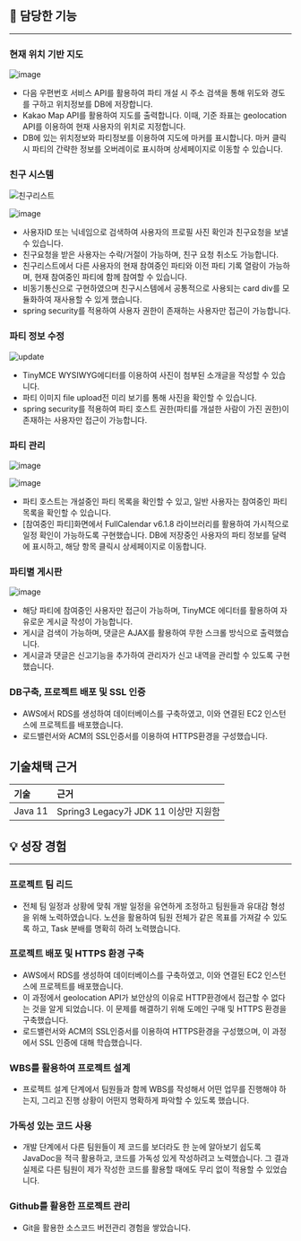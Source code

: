 
## 📱 담당한 기능

---

### 현재 위치 기반 지도


![image](https://github.com/amung9914/PartyShare/assets/137124338/d7163bb5-7d01-444f-824a-238a7f8c6a7b)

- 다음 우편번호 서비스 API를 활용하여 파티 개설 시 주소 검색을 통해 위도와 경도를 구하고 위치정보를 DB에 저장합니다.
- Kakao Map API를 활용하여 지도를 출력합니다. 이때, 기준 좌표는 geolocation API를 이용하여 현재 사용자의 위치로 지정합니다.
- DB에 있는 위치정보와 파티정보를 이용하여 지도에 마커를 표시합니다. 마커 클릭시 파티의 간략한 정보를 오버레이로 표시하며 상세페이지로 이동할 수 있습니다.

### 친구 시스템


![친구리스트](https://github.com/amung9914/PartyShare/assets/137124338/49f74fb1-0507-4ab2-a268-83be92ee2363)

![image](https://github.com/amung9914/PartyShare/assets/137128415/a96f9836-ada7-4cd7-b8cb-746d4a02b261)

- 사용자ID 또는 닉네임으로 검색하여 사용자의 프로필 사진 확인과 친구요청을 보낼 수 있습니다.
- 친구요청을 받은 사용자는 수락/거절이 가능하며, 친구 요청 취소도 가능합니다.
- 친구리스트에서 다른 사용자의 현재 참여중인 파티와 이전 파티 기록 열람이 가능하며, 현재 참여중인 파티에 함께 참여할 수 있습니다.
- 비동기통신으로 구현하였으며 친구시스템에서 공통적으로 사용되는 card div를 모듈화하여 재사용할 수 있게 했습니다.
- spring security를 적용하여 사용자 권한이 존재하는 사용자만 접근이 가능합니다.

### 파티 정보 수정


![update](https://github.com/amung9914/PartyShare/assets/137124338/1c79edf3-2265-4033-b416-48fbed0e4fb6)


- TinyMCE WYSIWYG에디터를 이용하여 사진이 첨부된 소개글을 작성할 수 있습니다.
- 파티 이미지 file upload전 미리 보기를 통해 사진을 확인할 수 있습니다.
- spring security를 적용하여 파티 호스트 권한(파티를 개설한 사람이 가진 권한)이 존재하는 사용자만 접근이 가능합니다.

### 파티 관리

![image](https://github.com/amung9914/PartyShare/assets/137124338/4e72f0e4-d1f7-4f52-9810-765852517631)

![image](https://github.com/amung9914/PartyShare/assets/137128415/8e10e7d5-a01a-4019-b06f-973f6a276c0e)


- 파티 호스트는 개설중인 파티 목록을 확인할 수 있고, 일반 사용자는 참여중인 파티 목록을 확인할 수 있습니다.
- [참여중인 파티]화면에서 FullCalendar v6.1.8 라이브러리를 활용하여 가시적으로 일정 확인이 가능하도록 구현했습니다. DB에 저장중인 사용자의 파티 정보를 달력에 표시하고, 해당 항목 클릭시 상세페이지로 이동합니다.

### 파티별 게시판

	
![image](https://github.com/amung9914/PartyShare/assets/137128415/3b526695-c309-4874-a559-2202865efafd)


- 해당 파티에 참여중인 사용자만 접근이 가능하며, TinyMCE 에디터를 활용하여 자유로운 게시글 작성이 가능합니다.
- 게시글 검색이 가능하며, 댓글은 AJAX를 활용하여 무한 스크롤 방식으로 출력했습니다.
- 게시글과 댓글은 신고기능을 추가하여 관리자가 신고 내역을 관리할 수 있도록 구현했습니다.

### DB구축, 프로젝트 배포 및 SSL 인증

- AWS에서 RDS를 생성하여 데이터베이스를 구축하였고, 이와 연결된 EC2 인스턴스에 프로젝트를 배포했습니다.
- 로드밸런서와 ACM의 SSL인증서를 이용하여 HTTPS환경을 구성했습니다.

##  기술채택 근거

|기술|근거|
|:---|:---|
|Java 11| Spring3 Legacy가 JDK 11 이상만 지원함 |


## 💡 성장 경험

---

### 프로젝트 팀 리드

- 전체 팀 일정과 상황에 맞춰 개발 일정을 유연하게 조정하고 팀원들과 유대감 형성을 위해 노력하였습니다. 노션을 활용하여 팀원 전체가 같은 목표를 가져갈 수 있도록 하고, Task 분배를 명확히 하려 노력했습니다.

### 프로젝트 배포 및 HTTPS 환경 구축

- AWS에서 RDS를 생성하여 데이터베이스를 구축하였고, 이와 연결된 EC2 인스턴스에 프로젝트를 배포했습니다.
- 이 과정에서 geolocation API가 보안상의 이유로 HTTP환경에서 접근할 수 없다는 것을 알게 되었습니다. 이 문제를 해결하기 위해 도메인 구매 및 HTTPS 환경을 구축했습니다.
- 로드밸런서와 ACM의 SSL인증서를 이용하여 HTTPS환경을 구성했으며, 이 과정에서 SSL 인증에 대해 학습했습니다.

### WBS를 활용하여 프로젝트 설계

- 프로젝트 설계 단계에서 팀원들과 함께 WBS를 작성해서 어떤 업무를 진행해야 하는지, 그리고 진행 상황이 어떤지 명확하게 파악할 수 있도록 했습니다.

### 가독성 있는 코드 사용

- 개발 단계에서 다른 팀원들이 제 코드를 보더라도 한 눈에 알아보기 쉽도록 JavaDoc을 적극 활용하고, 코드를 가독성 있게 작성하려고 노력했습니다. 그 결과 실제로 다른 팀원이 제가 작성한 코드를 활용할 때에도 무리 없이 적용할 수 있었습니다.

### Github를 활용한 프로젝트 관리

- Git을 활용한 소스코드 버전관리 경험을 쌓았습니다.
